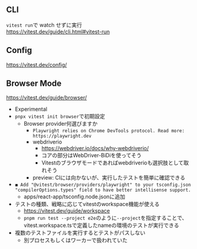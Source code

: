 ## CLI

`vitest run`で watch せずに実行  
https://vitest.dev/guide/cli.html#vitest-run

## Config

https://vitest.dev/config/

## Browser Mode

https://vitest.dev/guide/browser/

- Experimental
- `pnpx vitest init browser`で初期設定
  - Browser provider何選びますか
    - `Playwright relies on Chrome DevTools protocol. Read more: https://playwright.dev`
    - webdriverio
      - https://webdriver.io/docs/why-webdriverio/
      - コアの部分はWebDriver-BiDiを使ってそう
      - Vitestのブラウザモードであればwebdriverioも選択肢として取れそう
    - preview: CIには向かないが、実行したテストを簡単に確認できる
- `◼ Add "@vitest/browser/providers/playwright" to your tsconfig.json "compilerOptions.types" field to have better intellisense support.`
  - apps/react-app/tsconfig.node.jsonに追加
- テストの種類、戦略に応じてvitestのworkspace機能が使える
  - https://vitest.dev/guide/workspace
  - `pnpm run test --project e2e`のように`--project`を指定することで、vitest.workspace.tsで定義したnameの環境のテストが実行できる
- 複数のテストファイルを実行するとテストがパスしない
  - 別プロセスもしくはワーカーで扱われていた
